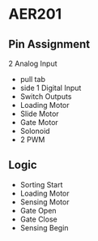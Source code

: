 # AER201
## Pin Assignment
2 Analog Input 
- pull tab 
- side 
1 Digital Input
- Switch 
Outputs
- Loading Motor 
- Slide Motor 
- Gate Motor 
- Solonoid 
- 2 PWM

## Logic
- Sorting Start
- Loading Motor 
- Sensing Motor 
- Gate Open 
- Gate Close
- Sensing Begin 
